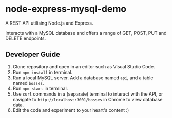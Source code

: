 # node-express-mysql-demo
A REST API utilising Node.js and Express.

Interacts with a MySQL database and offers a range of GET, POST, PUT and DELETE endpoints.

## Developer Guide
1) Clone repository and open in an editor such as Visual Studio Code.
2) Run `npm install` in terminal.
3) Run a local MySQL server. Add a database named `api`, and a table named `bosses`.
4) Run `npm start` in terminal.
5) Use `curl` commands in a (separate) terminal to interact with the API, or navigate to `http://localhost:3001/bosses` in Chrome to view database data.
6) Edit the code and experiment to your heart's content :)



